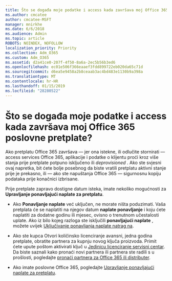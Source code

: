 ```yaml
---
title: Što se događa moje podatke i access kada završava moj Office 365 poslovne pretplate?
ms.author: cmcatee
author: cmcatee-MSFT
manager: mnirkhe
ms.date: 6/6/2018
ms.audience: Admin
ms.topic: article
ROBOTS: NOINDEX, NOFOLLOW
localization_priority: Priority
ms.collection: Adm_O365
ms.custom: Adm_O365
ms.assetid: d2a41ce0-207f-4f50-8a6a-2ec5b56b3ed6
ms.openlocfilehash: ec01e506f366eaaef3fdd899722eb020da65c71d
ms.sourcegitcommit: d6ea5e9458a2b8ceaab3ac4bd483e1130b9a398a
ms.translationtype: MT
ms.contentlocale: hr-HR
ms.lasthandoff: 01/15/2019
ms.locfileid: "28280522"
---
```

# <a name="what-happens-to-my-data-and-access-when-my-office-365-for-business-subscription-ends"></a>Što se događa moje podatke i access kada završava moj Office 365 poslovne pretplate?

Ako pretplatu Office 365 završava — jer ona istekne, ili odlučite stornirati — access services Office 365, aplikacije i podatke o klijentu proći kroz više stanja prije pretplate potpuno isključeno ili *deprovisioned*  . Ako ste svjesni ovaj napretka, bit ćete bolje posebnog da biste vratili pretplatu aktivni stanje prije je prekasno, ili — ako ste napuštanja Office 365 — sigurnosnu kopiju podataka prije konačnici izbrisane. 
  
Prije pretplate zapravo dostigne datum isteka, imate nekoliko mogućnosti za **Upravljanje ponavljajući naplate za pretplatu**. 
  
- Ako **Ponavljanje naplate** već uključen, ne morate ništa poduzimati. Vaša pretplata će se naplatiti na njegov datum **naplate ponavljanje** i koju ćete naplatiti za dodatne godinu ili mjesec, ovisno o trenutnom učestalosti uplate. Ako iz bilo kojeg razloga ste isključili **ponavljajući naplate** , možete uvijek [Uključivanje ponavljanja naplate natrag na](https://support.office.com/article/8d83b530-f4ca-47f6-a666-e5791cbacc7e).
    
- Ako ste kupca Otvori količinsko licenciranje avansni, jedna godina pretplate, obratite partnera za kupnju novog ključa proizvoda. Primit ćete upute poštom aktivirati ključ u [Jedinicu licenciranje servisni centar](https://go.microsoft.com/fwlink/p/?LinkID=282016). Da biste saznali kako pronaći novi partnera ili partnera ste radili s u prošlosti, pogledajte [pronaći partnera za Office 365 ili distributer](https://support.office.com/article/b6c18a9b-2aed-4c84-9d75-af709160258c).
    
- Ako imate poslovne Office 365, pogledajte [Upravljanje ponavljajući naplate za pretplatu](https://support.office.com/article/8d83b530-f4ca-47f6-a666-e5791cbacc7e).
    

